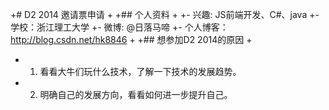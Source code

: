 +# D2 2014 邀请票申请
+
+## 个人资料
+
+- 兴趣: JS前端开发、C#、java
+- 学校：浙江理工大学
+- 微博: @日落马啼
+- 个人博客：http://blog.csdn.net/hk8846
+
+## 想参加D2 2014的原因
+
+	1. 看看大牛们玩什么技术，了解一下技术的发展趋势。
+	2. 明确自己的发展方向，看看如何进一步提升自己。
